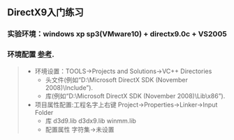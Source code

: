 ## DirectX9入门练习

### 实验环境：windows xp sp3(VMware10) + directx9.0c + VS2005 
### 环境配置     [参考](http://www.cnblogs.com/leexuzhi/archive/2011/10/12/2206587.html).
> * 环境设置：TOOLS->Projects and Solutions->VC++ Directories 
>   - 头文件(例如“D:\Microsoft DirectX SDK (November 2008)\Include”). 
>   - 库(例如“D:\Microsoft DirectX SDK (November 2008)\Lib\x86”). 
> * 项目属性配置:工程名字上右键 Project->Properties->Linker->Input Folder
>    - 库 d3d9.lib d3dx9.lib winmm.lib 
>    - 配置属性 字符集->未设置 
